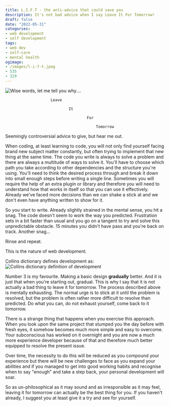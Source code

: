 ```yaml
---
title: L.I.F.T - the anti-advice that could save you
description: It's not bad advice when I say Leave It For Tomorrow!
draft: false
date: "2022-05-31"
categories:
- web development
- self development
tags:
- web dev
- self-care
- mental health
ogimage:
- /images/l-i-f-t.jpeg
- 535
- 329
---
```


![Wise words, let me tell you why....](/images/l-i-f-t.jpeg)

                        Leave 

                                It 

                                        For 

                                            Tomorrow 

Seemingly controversial advice to give, but hear me out.

When coding, at least learning to code, you will not only find yourself facing brand new subject matter constantly, but often trying to implement that new thing at the same time. The code you write is always to solve a problem and there are always a multitude of ways to solve it. You'll have to choose which path you take according to other dependencies and the structure you're using. You'll need to think the desired process through and break it down into small enough steps before writing a single line. Sometimes you will require the help of an extra plugin or library and therefore you will need to understand how that works in itself so that you can use it effectively. Already we've faced more decisions than we can shake a stick at and we don't even have anything written to show for it.

So you start to write. Already slightly strained in the mental sense, you hit a snag. The code doesn't seem to work the way you predicted. Frustration sets in a bit faster than usual and you go on a tangent to try and solve this unpredictable obstacle. 15 minutes you didn't have pass and you're back on track. Another snag...

Rinse and repeat.

This is the nature of web development.

Collins dictionary defines development as:
![Collins dictionary definition of development](/images/l-i-f-t-01.png)

Number 3 is my favourite. Making a basic design **gradually** better. And it is just that when you're starting out, gradual. This is why I say that it is not actually a bad thing to leave it for tomorrow. The process described above is mentally exhausting. The normal urge is to stick at it until the problem is resolved, but the problem is often rather more difficult to resolve than predicted. Do what you can, do not exhaust yourself, come back to it tomorrow.

There is a strange thing that happens when you exercise this approach. When you look upon the same project that stumped you the day before with fresh eyes, it somehow becomes much more simple and easy to overcome. Your subconscious has worked on it overnight and you are now a much more experience developer because of that and therefore much better equipped to resolve the present issue.

Over time, the necessity to do this will be reduced as you compound your experience but there will be new challenges to face as you expand your abilities and if you managed to get into good working habits and recognise when to say "enough" and take a step back, your personal development will soar.

So as un-philosophical as it may sound and as irresponsible as it may feel, leaving it for tomorrow can actually be the best thing for you. If you haven't already, I suggest you at least give it a try and see for yourself.
